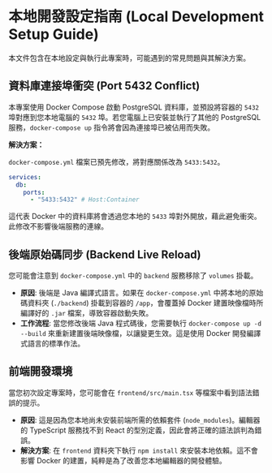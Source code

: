 # 本地開發設定指南 (Local Development Setup Guide)

本文件包含在本地設定與執行此專案時，可能遇到的常見問題與其解決方案。

## 資料庫連接埠衝突 (Port 5432 Conflict)

本專案使用 Docker Compose 啟動 PostgreSQL 資料庫，並預設將容器的 `5432` 埠對應到您本地電腦的 `5432` 埠。若您電腦上已安裝並執行了其他的 PostgreSQL 服務，`docker-compose up` 指令將會因為連接埠已被佔用而失敗。

**解決方案：**

`docker-compose.yml` 檔案已預先修改，將對應關係改為 `5433:5432`。
```yaml
services:
  db:
    ports:
      - "5433:5432" # Host:Container
```
這代表 Docker 中的資料庫將會透過您本地的 `5433` 埠對外開放，藉此避免衝突。此修改不影響後端服務的連線。

## 後端原始碼同步 (Backend Live Reload)

您可能會注意到 `docker-compose.yml` 中的 `backend` 服務移除了 `volumes` 掛載。

- **原因**: 後端是 Java 編譯式語言。如果在 `docker-compose.yml` 中將本地的原始碼資料夾 (`./backend`) 掛載到容器的 `/app`，會覆蓋掉 Docker 建置映像檔時所編譯好的 `.jar` 檔案，導致容器啟動失敗。
- **工作流程**: 當您修改後端 Java 程式碼後，您需要執行 `docker-compose up -d --build` 來重新建置後端映像檔，以讓變更生效。這是使用 Docker 開發編譯式語言的標準作法。

## 前端開發環境

當您初次設定專案時，您可能會在 `frontend/src/main.tsx` 等檔案中看到語法錯誤的提示。

- **原因**: 這是因為您本地尚未安裝前端所需的依賴套件 (`node_modules`)。編輯器的 TypeScript 服務找不到 React 的型別定義，因此會將正確的語法誤判為錯誤。
- **解決方案**: 在 `frontend` 資料夾下執行 `npm install` 來安裝本地依賴。這不會影響 Docker 的建置，純粹是為了改善您本地編輯器的開發體驗。

